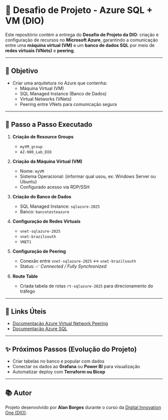 # 🚀 Desafio de Projeto - Azure SQL + VM (DIO)

Este repositório contém a entrega do **Desafio de Projeto da DIO**: criação e configuração de recursos no **Microsoft Azure**, garantindo a comunicação entre uma **máquina virtual (VM)** e um **banco de dados SQL** por meio de **redes virtuais (VNets)** e **peering**.

---

## 📌 Objetivo
- Criar uma arquitetura no Azure que contenha:
  - Máquina Virtual (VM)
  - SQL Managed Instance (Banco de Dados)
  - Virtual Networks (VNets)
  - Peering entre VNets para comunicação segura

---

## 🔧 Passo a Passo Executado

1. **Criação de Resource Groups**
   - `myVM_group`
   - `AZ-900_Lab_DIO`

2. **Criação da Máquina Virtual (VM)**
   - Nome: `myVM`
   - Sistema Operacional: (informar qual usou, ex: Windows Server ou Ubuntu)
   - Configurado acesso via RDP/SSH

3. **Criação do Banco de Dados**
   - SQL Managed Instance: `sqlazure-2025`
   - Banco: `bancotesteazure`

4. **Configuração de Redes Virtuais**
   - `vnet-sqlazure-2025`
   - `vnet-brazilsouth`
   - `VNET1`

5. **Configuração de Peering**
   - Conexão entre `vnet-sqlazure-2025` ↔ `vnet-brazilsouth`
   - Status: ✅ *Connected / Fully Synchronized*

6. **Route Table**
   - Criada tabela de rotas `rt-sqlazure-2025` para direcionamento do tráfego

---

## 🔗 Links Úteis
- [Documentação Azure Virtual Network Peering](https://learn.microsoft.com/pt-br/azure/virtual-network/virtual-network-peering-overview)
- [Documentação Azure SQL](https://learn.microsoft.com/pt-br/azure/azure-sql/)

---

## ✨ Próximos Passos (Evolução do Projeto)
- Criar tabelas no banco e popular com dados
- Conectar os dados ao **Grafana** ou **Power BI** para visualização
- Automatizar deploy com **Terraform ou Bicep**

---

## 📚 Autor
Projeto desenvolvido por **Alan Borges** durante o curso da [Digital Innovation One (DIO)](https://www.dio.me/).

